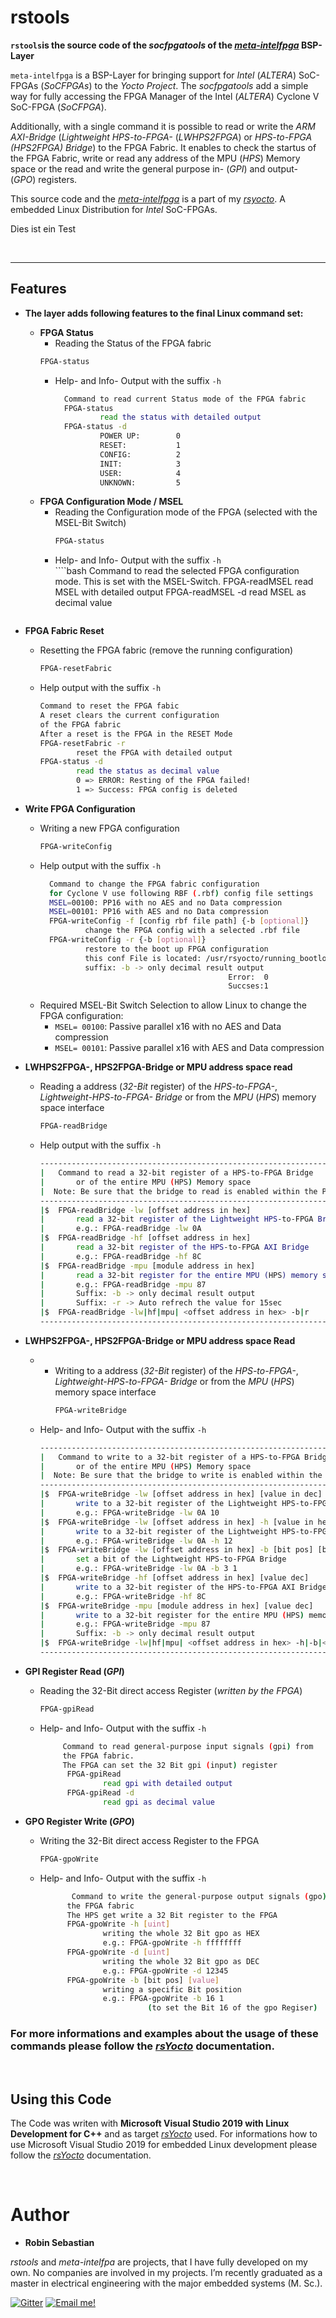 # rstools

 **`rstools`is the source code of the *socfpgatools* of the [*meta-intelfpga*](https://github.com/robseb/meta-intelfpga) BSP-Layer**

`meta-intelfpga` is a BSP-Layer for bringing support for *Intel* (*ALTERA*) SoC-FPGAs (*SoCFPGAs*) to the *Yocto Project*.
The *socfpgatools* add a simple way for fully accessing the FPGA Manager of the Intel (*ALTERA*) Cyclone V SoC-FPGA (*SoCFPGA*).

Additionally, with a single command it is possible to read or write the *ARM AXI-Bridge* (*Lightweight HPS-to-FPGA-* (*LWHPS2FPGA*) or *HPS-to-FPGA (*HPS2FPGA*) Bridge*) to the FPGA Fabric.
It enables to check the startus of the FPGA Fabric, write or read any address of the MPU (*HPS*) Memory space or the read and write the general purpose in- (*GPI*) and output- (*GPO*) registers. 

This source code and the [*meta-intelfpga*](https://github.com/robseb/meta-intelfpga) is a part of my [*rsyocto*](https://github.com/robseb/rsyocto). A embedded Linux Distribution for *Intel* SoC-FPGAs.

Dies ist ein Test 

<br>

___
## Features 

* **The layer adds following features to the final Linux command set:**
  *  **FPGA Status**
      * Reading the Status of the FPGA fabric 
      ````bash
      FPGA-status 
      ````
      * Help- and Info- Output with the suffix `-h` 
        ````bash
          Command to read current Status mode of the FPGA fabric
          FPGA-status
                  read the status with detailed output
          FPGA-status -d
                  POWER UP:        0
                  RESET:           1
                  CONFIG:          2
                  INIT:            3
                  USER:            4
                  UNKNOWN:         5
        ````
  * **FPGA Configuration Mode / MSEL** 
    * Reading the Configuration mode of the FPGA (selected with the MSEL-Bit Switch)
        ````bash
        FPGA-status
        ````
     * Help- and Info- Output with the suffix `-h`  
           ````bash
          Command to read the selected FPGA configuration mode.
          This is set with the MSEL-Switch.
          FPGA-readMSEL
                  read MSEL with detailed output
          FPGA-readMSEL -d
                  read MSEL as decimal value
          ````
 * **FPGA Fabric Reset** 
    * Resetting the FPGA fabric (remove the running configuration)
        ````bash
        FPGA-resetFabric
        ````
     * Help output with the suffix `-h`  
          ````bash
          Command to reset the FPGA fabic
          A reset clears the current configuration
          of the FPGA fabric
          After a reset is the FPGA in the RESET Mode
          FPGA-resetFabric -r
                  reset the FPGA with detailed output
          FPGA-status -d
                  read the status as decimal value
                  0 => ERROR: Resting of the FPGA failed!
                  1 => Success: FPGA config is deleted
          ````
  * **Write FPGA Configuration** 
    * Writing a new FPGA configuration
        ````bash
        FPGA-writeConfig
        ````
     * Help output with the suffix `-h`  
          ````bash
            Command to change the FPGA fabric configuration
            for Cyclone V use following RBF (.rbf) config file settings
            MSEL=00100: PP16 with no AES and no Data compression
            MSEL=00101: PP16 with AES and no Data compression
            FPGA-writeConfig -f [config rbf file path] {-b [optional]}
                    change the FPGA config with a selected .rbf file
            FPGA-writeConfig -r {-b [optional]}
                    restore to the boot up FPGA configuration
                    this conf File is located: /usr/rsyocto/running_bootloader_fpgaconfig.rbf
                    suffix: -b -> only decimal result output
                                                    Error:  0
                                                    Succses:1
          ````
      * Required MSEL-Bit Switch Selection to allow Linux to change the FPGA configuration:
        * `MSEL= 00100`: Passive parallel x16 with no AES and Data compression
        * `MSEL= 00101`: Passive parallel x16  with AES and Data compression

 * **LWHPS2FPGA-, HPS2FPGA-Bridge or MPU address space read** 
    * Reading a address (*32-Bit* register) of the *HPS-to-FPGA-*, *Lightweight-HPS-to-FPGA- Bridge* or from the *MPU* (*HPS*) memory space interface
        ````bash
        FPGA-readBridge
        ````
     * Help output with the suffix `-h`  
        ````bash
        -------------------------------------------------------------------------------------
        |	Command to read a 32-bit register of a HPS-to-FPGA Bridge	            |
        |		or of the entire MPU (HPS) Memory space				    |
        |  Note: Be sure that the bridge to read is enabled within the Platform Designer    |
        -------------------------------------------------------------------------------------
        |$	FPGA-readBridge -lw [offset address in hex]					
        |		read a 32-bit register of the Lightweight HPS-to-FPGA Bridge		
        |		e.g.: FPGA-readBridge -lw 0A							
        |$	FPGA-readBridge -hf [offset address in hex]				
        |		read a 32-bit register of the HPS-to-FPGA AXI Bridge	
        |		e.g.: FPGA-readBridge -hf 8C							
        |$	FPGA-readBridge -mpu [module address in hex]
        |		read a 32-bit register for the entire MPU (HPS) memory space
        |		e.g.: FPGA-readBridge -mpu 87
        |		Suffix: -b -> only decimal result output
        |		Suffix: -r -> Auto refrech the value for 15sec
        |$	FPGA-readBridge -lw|hf|mpu| <offset address in hex> -b|r
        -------------------------------------------------------------------------------------
        ````
 * **LWHPS2FPGA-, HPS2FPGA-Bridge or MPU address space Read** 
    * * Writing to a address (*32-Bit* register) of the *HPS-to-FPGA-*, *Lightweight-HPS-to-FPGA- Bridge* or from the *MPU* (*HPS*) memory space interface
        ````bash
        FPGA-writeBridge
        ````
     * Help- and Info- Output with the suffix `-h`  
        ````bash
        -------------------------------------------------------------------------------------
        |	Command to write to a 32-bit register of a HPS-to-FPGA Bridge	            |
        |		or of the entire MPU (HPS) Memory space				    |
        |  Note: Be sure that the bridge to write is enabled within the Platform Designer   |
        -------------------------------------------------------------------------------------
        |$	FPGA-writeBridge -lw [offset address in hex] [value in dec]					
        |		write to a 32-bit register of the Lightweight HPS-to-FPGA Bridge in dec	
        |		e.g.: FPGA-writeBridge -lw 0A 10						
        |$	FPGA-writeBridge -lw [offset address in hex] -h [value in hex]			
        |		write to a 32-bit register of the Lightweight HPS-to-FPGA Bridge in hex		
        |		e.g.: FPGA-writeBridge -lw 0A -h 12						
        |$	FPGA-writeBridge -lw [offset address in hex] -b [bit pos] [bit value] 
        |		set a bit of the Lightweight HPS-to-FPGA Bridge		
        |		e.g.: FPGA-writeBridge -lw 0A -b 3 1						
        |$	FPGA-writeBridge -hf [offset address in hex] [value dec]				
        |		write to a 32-bit register of the HPS-to-FPGA AXI Bridge	
        |		e.g.: FPGA-writeBridge -hf 8C							
        |$	FPGA-writeBridge -mpu [module address in hex] [value dec]
        |		write to a 32-bit register for the entire MPU (HPS) memory space
        |		e.g.: FPGA-writeBridge -mpu 87
        |		Suffix: -b -> only decimal result output
        |$	FPGA-writeBridge -lw|hf|mpu| <offset address in hex> -h|-b|<value dec> <value hex>|<bit pos> <bit value>  -b
        -------------------------------------------------------------------------------------
        ````
* **GPI Register Read (*GPI*)** 
    * Reading the 32-Bit direct access Register (*written by the FPGA*)
        ````bash
        FPGA-gpiRead
        ````
     * Help- and Info- Output with the suffix `-h`  
        ````bash
             Command to read general-purpose input signals (gpi) from
             the FPGA fabric.
             The FPGA can set the 32 Bit gpi (input) register
              FPGA-gpiRead
                      read gpi with detailed output
              FPGA-gpiRead -d
                      read gpi as decimal value
         ````
* **GPO Register Write (*GPO*)** 
    * Writing the 32-Bit direct access Register to the FPGA
        ````bash
        FPGA-gpoWrite
        ````
     * Help- and Info- Output with the suffix `-h`  
        ````bash
               Command to write the general-purpose output signals (gpo) to
              the FPGA fabric
              The HPS get write a 32 Bit register to the FPGA
              FPGA-gpoWrite -h [uint]
                      writing the whole 32 Bit gpo as HEX
                      e.g.: FPGA-gpoWrite -h ffffffff
              FPGA-gpoWrite -d [uint]
                      writing the whole 32 Bit gpo as DEC
                      e.g.: FPGA-gpoWrite -d 12345
              FPGA-gpoWrite -b [bit pos] [value]
                      writing a specific Bit position
                      e.g.: FPGA-gpoWrite -b 16 1
                                (to set the Bit 16 of the gpo Regiser)
         ````
 ### For more informations and examples about the usage of these commands please follow the [*rsYocto*](https://github.com/robseb/rsyocto) documentation. 
 <br>
        

## Using this Code 
The Code was writen with **Microsoft Visual Studio 2019 with Linux Development for C++** and as target [*rsYocto*](https://github.com/robseb/rsyocto) used. 
For informations how to use Microsoft Visual Studio 2019 for embedded Linux development please follow the [*rsYocto*](https://github.com/robseb/rsyocto) documentation.


<br>

# Author
* **Robin Sebastian**

*rstools*  and *meta-intelfpa* are projects, that I have fully developed on my own. No companies are involved in my projects. 
I’m recently graduated as a master in electrical engineering with the major embedded systems (M. Sc.).

[![Gitter](https://badges.gitter.im/rsyocto/community.svg)](https://gitter.im/rsyocto/community?utm_source=badge&utm_medium=badge&utm_campaign=pr-badge)
[![Email me!](https://img.shields.io/badge/Ask%20me-anything-1abc9c.svg)](mailto:git@robseb.de)

